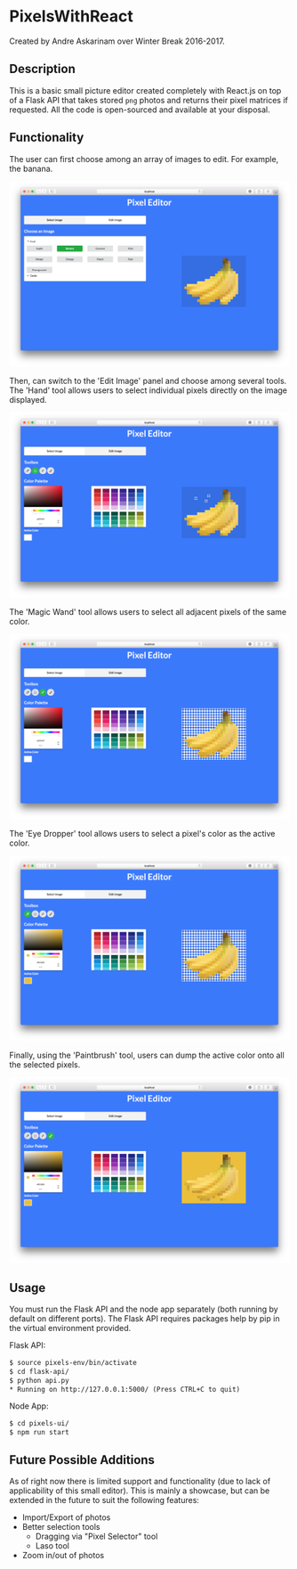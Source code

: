 # PixelsWithReact

Created by Andre Askarinam over Winter Break 2016-2017.

## Description

This is a basic small picture editor created completely with React.js on top of a Flask API that takes stored `png` photos and returns their pixel matrices if requested. All the code is open-sourced and available at your disposal.

## Functionality

The user can first choose among an array of images to edit. For example, the banana. 

![alt text](showcase/choose.png "Choose an image")

Then, can switch to the 'Edit Image' panel and choose among several tools. The 'Hand' tool allows users to select individual pixels directly on the image displayed.

![alt text](showcase/select.png "Select individual pixels")

The 'Magic Wand' tool allows users to select all adjacent pixels of the same color.

![alt text](showcase/magic.png "Select identical nearby pixels")

The 'Eye Dropper' tool allows users to select a pixel's color as the active color.

![alt text](showcase/eyedrop.png "Choose a color from the image")

Finally, using the 'Paintbrush' tool, users can dump the active color onto all the selected pixels.

![alt text](showcase/paint.png "Dump the color on the image")

## Usage

You must run the Flask API and the node app separately (both running by default on different ports). The Flask API requires packages help by pip in the virtual environment provided.

Flask API:
```
$ source pixels-env/bin/activate
$ cd flask-api/
$ python api.py
* Running on http://127.0.0.1:5000/ (Press CTRL+C to quit)
```

Node App:
```
$ cd pixels-ui/
$ npm run start
```

## Future Possible Additions

As of right now there is limited support and functionality (due to lack of applicability of this small editor). This is mainly a showcase, but can be extended in the future to suit the following features:
- Import/Export of photos
- Better selection tools
    + Dragging via "Pixel Selector" tool
    + Laso tool
-  Zoom in/out of photos 
